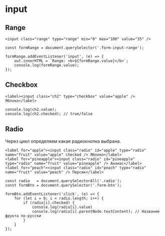 # input

## Range

    <input class="range" type="range" min="0" max="100" value="35" />

    const formRange = document.querySelector('.form-input-range');

    formRange.addEventListener('input', (e) => {
        out.innerHTML = `Range: <b>${formRange.value}</b>`;
        console.log(formRange.value);
    });

## Checkbox

    <label><input class="ch2" type="checkbox" value="apple" /> Яблоко</label>
    
    console.log(ch2.value);
    console.log(ch2.checked); // true/false

## Radio
Через цикл определяем какая радиокнопка выбрана.

    <label for="apple"><input class="radio" id="apple" type="radio" name="fruit" value="apple" checked /> Яблоко</label>
    <label for="pineapple"><input class="radio" id="pineapple" type="radio" name="fruit" value="pineapple" /> Ананас</label>
    <label for="peach"><input class="radio" id="peach" type="radio" name="fruit" value="peach" /> Персик</label>

    const radio   = document.querySelectorAll('.radio');
    const formBtn = document.querySelector('.form-btn');

    formBtn.addEventListener('click', (e) => {
        for (let i = 0; i < radio.length; i++) {
            if (radio[i].checked) {
                console.log(radio[i].value)
                console.log(radio[i].parentNode.textContent); // Название фрукта по-русски
            }
        }
    });
